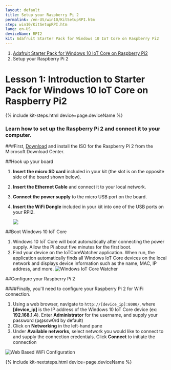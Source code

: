 ```yaml
---
layout: default
title: Setup your Raspberry Pi 2
permalink: /en-US/win10/KitSetupRPI.htm
step: win10/KitSetupRPI.htm
lang: en-US
deviceName: RPI2
kit: Adafruit Starter Pack for Windows 10 IoT Core on Raspberry Pi2
---
```

<ol class="breadcrumb">
  <li><a href="{{site.baseurl}}/{{page.lang}}/AdafruitMakerKit.htm">Adafruit Starter Pack for Windows 10 IoT Core on Raspberry Pi2</a></li>
  <li class="active">Setup your Raspberry Pi 2</li>
</ol>

<h1 class="maker-kit">Lesson 1: Introduction to Starter Pack for Windows 10 IoT Core on Raspberry Pi2</h1>
{% include kit-steps.html device=page.deviceName %}

<h3 class="maker-kit">Learn how to set up the Raspberry Pi 2 and connect it to your computer.</h3>

###First, [Download](http://go.microsoft.com/fwlink/?LinkId=616847) and install the ISO for the Raspberry Pi 2 from the Microsoft Download Center.

##Hook up your board

1. **Insert the micro SD card** included in your kit (the slot is on the opposite side of the board shown below).
2. **Insert the Ethernet Cable** and connect it to your local network.
3. **Connect the power supply** to the micro USB port on the board.
4. **Insert the WiFi Dongle** included in your kit into one of the USB ports on your RPI2.


    <img class="device-images" src="{{site.baseurl}}/images/rpi2Headless.png">


##Boot Windows 10 IoT Core
1. Windows 10 IoT Core will boot automatically after connecting the power supply. Allow the Pi about five minutes for the first boot.
2. Find your device on the IoTCoreWatcher application. When run, the application automatically finds all Windows IoT Core devices on the local network and displays device information such as the name, MAC, IP address, and more.
        ![Windows IoT Core Watcher]({{site.baseurl}}/images/HeadlessMode/IoTCoreWatcher.png)

##Configure your Raspberry Pi 2

####Finally, you'll need to configure your Raspberry Pi 2 for WiFi connection.

<!-- This content is replicated at en-US/win10/SetupWiFi.md  -->

1. Using a web browser, navigate to `http://[device_ip]:8080/`, where **[device_ip]** is the IP address of the Windows 10 IoT Core device (ex: **192.168.1.4**). Enter **Administrator** for the username, and supply your password (p@ssw0rd by default)
2. Click on **Networking** in the left-hand pane
3. Under **Available networks**, select network you would like to connect to and supply the connection credentials. Click **Connect** to initiate the connection

![Web Based WiFi Configuration]({{site.baseurl}}/images/SetupWiFi/WebBWiFiConfig.png)

<!-- End of Replicated Content -->

{% include kit-nextsteps.html device=page.deviceName %}
